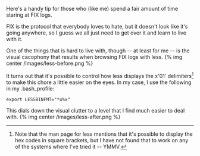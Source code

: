 Here's a handy tip for those who (like me) spend a fair amount of time staring
at FIX logs.

<!--more-->

FIX is the protocol that everybody loves to hate, but it doesn't look like it's
going anywhere, so I guess we all just need to get over it and learn to live with it.

One of the things that is hard to live with, though -- at least for me -- is the
visual cacophony that results when browsing FIX logs with less.
{% img center /images/less-before.png %} 

It turns out that it's possible to control how less displays the x'01'
delimiters[^1] to make this chore a little easier on the eyes.  In my case, I
use the following in my .bash_profile:

`export LESSBINFMT="*u%x"`

This dials down the visual clutter to a level that I find much easier to deal
with.
{% img center /images/less-after.png %} 


[^1]: Note that the man page for less mentions that it's possible to display the hex codes in square brackets, but I have not found that to work on any of the systems where I've tried it -- YMMV.
